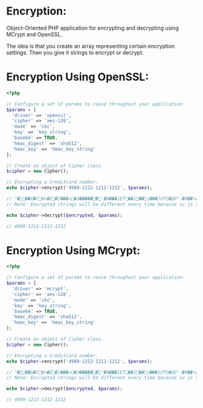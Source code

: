 # Encryption:

Object-Oriented PHP application for encrypting and decrypting using MCrypt and OpenSSL.

The idea is that you create an array representing certain encryption settings. Then you give it strings to encrypt or decrypt.


# Encryption Using OpenSSL:

```php
<?php

// Configure a set of params to reuse throughout your application:
$params = [
  'driver' => 'openssl',
  'cipher' => 'aes-128',
  'mode' => 'cbc',
  'key' => 'key_string',
  'base64' => TRUE,
  'hmac_digest' => 'sha512',
  'hmac_key' => 'hmac_key_string'
];

// Create an object of Cipher class.
$cipher = new Cipher();

// Encrypting a CreditCard number.
echo $cipher->encrypt('4989-1212-1212-1212', $params);

// "���U�CW>�E�[���=�3������'�N���1ET��ï��z���}CP{�@D"-�R��Ԅ���2WӁ���".<�aE�;�K.-�Ma��e�wC쑁m�R�Q"
// Note: Encrypted strings will be different every time because iv is stored with the output.

echo $cipher->decrypt($encrypted, $params);

// 4989-1212-1212-1212
```

# Encryption Using MCrypt:

```php
<?php

// Configure a set of params to reuse throughout your application:
$params = [
  'driver' => 'mcrypt',
  'cipher' => 'aes-128',
  'mode' => 'cbc',
  'key' => 'key_string',
  'base64' => TRUE,
  'hmac_digest' => 'sha512',
  'hmac_key' => 'hmac_key_string'
];

// Create an object of Cipher class.
$cipher = new Cipher();

// Encrypting a CreditCard number.
echo $cipher->encrypt('4989-1212-1212-1212', $params);

// "���U�CW>�E�[���=�3������'�N���1ET��ï��z���}CP{�@D"-�R��Ԅ���2WӁ���".<�aE�;�K.-�Ma��e�wC쑁m�R�Q"
// Note: Encrypted strings will be different every time because iv is stored with the output.

echo $cipher->decrypt($encrypted, $params);

// 4989-1212-1212-1212
